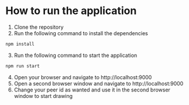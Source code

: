 # How to run the application

1. Clone the repository
2. Run the following command to install the dependencies

```bash
npm install
```

3. Run the following command to start the application

```bash
npm run start
```

4. Open your browser and navigate to http://localhost:9000
5. Open a second browser window and navigate to http://localhost:9000
6. Change your peer id as wanted and use it in the second browser window to start drawing